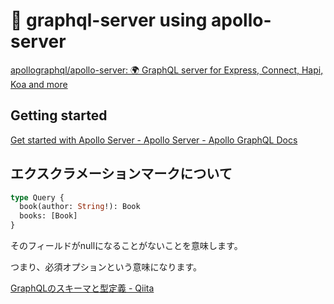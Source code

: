 # 🚀 graphql-server using apollo-server

[apollographql/apollo-server: 🌍 GraphQL server for Express, Connect, Hapi, Koa and more](https://github.com/apollographql/apollo-server)

## Getting started

[Get started with Apollo Server - Apollo Server - Apollo GraphQL Docs](https://www.apollographql.com/docs/apollo-server/getting-started/)

## エクスクラメーションマークについて

```graphql
type Query {
  book(author: String!): Book
  books: [Book]
}
```

そのフィールドがnullになることがないことを意味します。

つまり、必須オプションという意味になります。

[GraphQLのスキーマと型定義 - Qiita](https://qiita.com/NagaokaKenichi/items/d341dc092012e05d6606)
